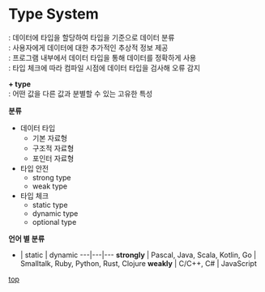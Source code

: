 # Type System
: 데이터에 타입을 할당하여 타입을 기준으로 데이터 분류           
: 사용자에게 데이터에 대한 추가적인 추상적 정보 제공     
: 프로그램 내부에서 데이터 타입을 통해 데이터를 정확하게 사용    
: 타입 체크에 따라 컴파일 시점에 데이터 타입을 검사해 오류 감지     


**+ type**  
: 어떤 값을 다른 값과 분별할 수 있는 고유한 특성


**분류**
- 데이터 타입  
    - 기본 자료형
    - 구조적 자료형
    - 포인터 자료형
- 타입 안전
    - strong type
    - weak type
- 타입 체크
    - static type
    - dynamic type
    - optional type


**언어 별 분류**

- | static | dynamic
---|---|---
**strongly** | Pascal, Java, Scala, Kotlin, Go | Smalltalk, Ruby, Python, Rust, Clojure
**weakly**   | C/C++, C# | JavaScript



[top](#)
